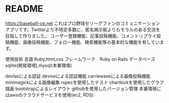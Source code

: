 # README
https://baseball-ce.net
これはプロ野球セリーグファンのコミュニケーションアプリです。Twitterより不特定多数に、匿名掲示板よりもモラルのある交流を目指して作りました。
ユーザー登録機能、記事投稿機能、コメントリプライ投稿機能、画像投稿機能、フォロー機能、検索機能等の基本的な機能を有しています。

使用技術
言語 Ruby,html,css
フレームワーク　Ruby on Rails
データベース　sqlite(開発環境),mysql(本番環境)

deviseによる認証
deviseによる認証機能
carriewaveによる画像投稿機能
minimagickによる画像編集
rspecを使用したテスト
chartkickを使用したグラフ描画
bootstrapによるレイアウト
githubを使用したバージョン管理
本番環境にはawsのクラウドサービスを使用(ec2, RDS)
